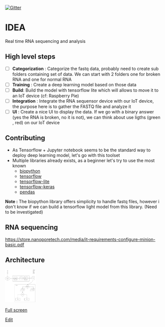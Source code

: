 [![Gitter](https://badges.gitter.im/IDEA-room/community.svg)](https://gitter.im/IDEA-room/community?utm_source=badge&utm_medium=badge&utm_campaign=pr-badge)

# IDEA

Real time RNA sequencing and analysis

## High level steps

- [ ] **Categorization** : Categorize the fastq data, probably need to create sub folders containing set of data. We can start with 2 folders one for broken RNA and one for normal RNA
- [ ] **Training** : Create a deep learning model based on those data
- [ ] **Build**: Build the model with tensorflow lite which will allows to move it to an IoT device (cf: Raspberry Pie)
- [ ] **Integration** : Integrate the RNA sequensor device with our IoT device, the purpose here is to gather the FASTQ file and analyze it
- [ ] **UI** : Create a nice UI to display the data. If we go with a binary answer (yes the RNA is broken, no it is not), we can think about use ligths (green , red) on our IoT device

## Contributing

- As Tensorflow + Jupyter notebook seems to be the standard way to deploy deep learning model, let's go with this toolset
- Multiple libraries already exists, as a beginner let's try to use the most known
    - [biopython](https://biopython.org/)
    - [tensorflow](https://www.tensorflow.org/)
    - [tensorflow-lite](https://www.tensorflow.org/lite)
    - [tensorflow-keras](https://www.tensorflow.org/guide/keras)
    - [pendas](https://pandas.pydata.org/)
    
**Note :** The biopython library offers simplicity to handle fastq files, however i don't know if we can build a tensorflow light model from this library. (Need to be investigated)


## RNA sequencing

https://store.nanoporetech.com/media/it-requirements-configure-minion-basic.pdf

## Architecture
<div style="width:100px">
<img src='architecture.png'  style="width:100px"/>
</div>

[Full screen](https://www.draw.io/?lightbox=1&target=blank&highlight=0000ff&edit=_blank&layers=1&nav=1&title=architecture.drawio#Uhttps%3A%2F%2Fraw.githubusercontent.com%2Fangegar%2FIDEA%2Fmaster%2Farchitecture.drawio)

[Edit](https://www.draw.io/#Hangegar%2FIDEA%2Fmaster%2Farchitecture.drawio)
